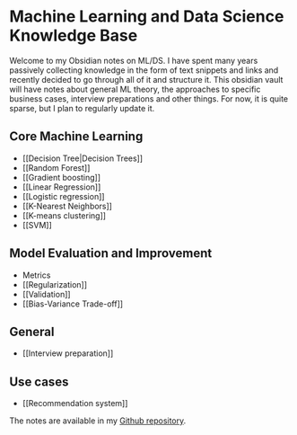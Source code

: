 # Machine Learning and Data Science Knowledge Base

Welcome to my Obsidian notes on ML/DS. I have spent many years passively collecting knowledge in the form of text snippets and links and recently decided to go through all of it and structure it.
This obsidian vault will have notes about general ML theory, the approaches to specific business cases, interview preparations and other things.
For now, it is quite sparse, but I plan to regularly update it.

## Core Machine Learning
- [[Decision Tree|Decision Trees]]
- [[Random Forest]]
- [[Gradient boosting]]
- [[Linear Regression]]
- [[Logistic regression]]
- [[K-Nearest Neighbors]]
- [[K-means clustering]]
- [[SVM]]

## Model Evaluation and Improvement
- Metrics
- [[Regularization]]
- [[Validation]]
- [[Bias-Variance Trade-off]]

## General
- [[Interview preparation]]

## Use cases
- [[Recommendation system]]

The notes are available in my [Github repository](https://github.com/Erlemar/dswok).